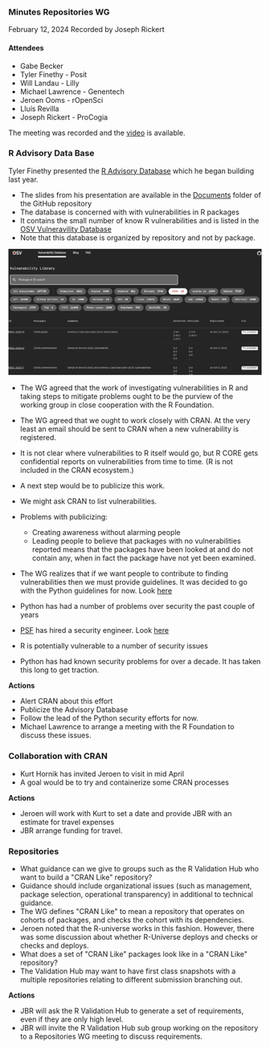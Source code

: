 ### Minutes Repositories WG
February 12, 2024
Recorded by Joseph Rickert

#### Attendees

* Gabe Becker
* Tyler Finethy - Posit
* Will Landau - Lilly
* Michael Lawrence - Genentech
* Jeroen Ooms - rOpenSci
* Lluís Revilla
* Joseph Rickert - ProCogia

The meeting was recorded and the [video](https://zoom.us/rec/share/7QkHEctqxlUyM3arP1fPkXfXg91qvc5NnkCWabjuxtBTocikiZQezbtoxjf6eHVr.Vt4tG02VVpKUV4ys?startTime=1707753767000) is available.

### R Advisory Data Base

Tyler Finethy presented the [R Advisory Database](https://github.com/rconsortium/r-advisory-database) which he began building last year.

* The slides from his presentation are available in the [Documents](https://github.com/RConsortium/r-repositories-wg/tree/main/Documents) folder of the GitHub repository
* The database is concerned with with vulnerabilities in R packages
* It contains the small number of know R vulnerabilities and is listed in the [OSV Vulneravility Database](https://osv.dev/list?ecosystem=CRAN)
* Note that this database is organized by repository and not by package.

![](OSV.png)


* The WG agreed that the work of investigating vulnerabilities in R and taking steps to mitigate problems ought to be the purview of the working group in close cooperation with the R Foundation.
* The WG agreed that we ought to work closely with CRAN. At the very least an email should be sent to CRAN when a new vulnerability is registered.
* It is not clear where vulnerabilities to R itself would go, but R CORE gets confidential reports on vulnerabilities from time to time. (R is not included in the CRAN ecosystem.)
* A next step would be to publicize this work.
* We might ask CRAN to list vulnerabilities.
* Problems with publicizing:
  * Creating awareness without alarming people
  * Leading people to believe that packages with no vulnerabilities reported means that the packages have been looked at and do not contain any, when in fact the package have not yet been examined.

* The WG realizes that if we want people to contribute to finding vulnerabilities then we must provide guidelines. It was decided to go with the Python guidelines for now. Look [here](https://blog.pypi.org/)
* Python has had a number of problems over security the past couple of years 
* [PSF](https://www.python.org/psf-landing/) has hired a security engineer. Look [here](https://blog.pypi.org/posts/2023-08-04-pypi-hires-safety-engineer/)
* R is potentially vulnerable to a number of security issues
* Python has had known security problems for over a decade. It has taken this long to get traction.

**Actions**

* Alert CRAN about this effort
* Publicize the Advisory Database
* Follow the lead of the Python security efforts for now.
* Michael Lawrence to arrange a meeting with the R Foundation to discuss these issues.


### Collaboration with CRAN

* Kurt Hornik has invited Jeroen to visit in mid April
* A goal would be to try and containerize some CRAN processes

**Actions** 

* Jeroen will work with Kurt to set a date and provide JBR with an estimate for travel expenses
* JBR arrange funding for travel.

### Repositories

* What guidance can we give to groups such as the R Validation Hub who want to build a "CRAN Like" repository?
* Guidance should include organizational issues (such as management, package selection, operational transparency) in additional to technical guidance.
* The WG defines "CRAN Like" to mean a repository that operates on cohorts of packages, and checks the cohort with its dependencies.
* Jeroen noted that the R-universe works in this fashion. However, there was some discussion about whether R-Universe deploys and checks or checks and deploys.
* What does a set of "CRAN Like" packages look like in a "CRAN Like" repository?
* The Validation Hub may want to have first class snapshots with a multiple repositories relating to different submission branching out.

**Actions**

* JBR will ask the R Validation Hub to generate a set of requirements, even if they are only high level.
* JBR will invite the R Validation Hub sub group working on the repository to a Repositories WG meeting to discuss requirements.







